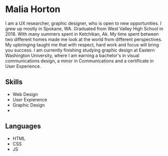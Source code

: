 # Malia Horton

I am a UX researcher, graphic designer, who is open to new opportunities.
I grew up mostly in Spokane, WA. Graduated from West Valley High School in 2018. With many summers spent in Ketchikan, Ak. My time spent between two different homes made me look at the world from different perspectives. My upbringing taught me that with respect, hard work and focus will bring you success. 
I am currently finishing studying graphic design at Eastern Washington University, where I am earning a bachelor's in visual communications design, a minor in Communications and a certificate in User Experience.

>

## Skills
* Web Design
* User Expierence
* Graphic Design
* 

## Languages
* HTML
* CSS
* JS
